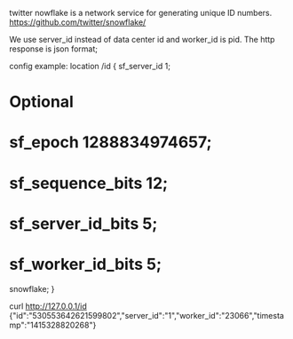 twitter nowflake is a network service for generating unique ID numbers.
https://github.com/twitter/snowflake/

We use server_id instead of data center id and worker_id is pid.
The http response is json format;

config example:
location /id {
   sf_server_id 1;

   # Optional 
   # sf_epoch 1288834974657;
   # sf_sequence_bits 12;
   # sf_server_id_bits 5;
   # sf_worker_id_bits 5;

   snowflake;
}

curl http://127.0.0.1/id
{"id":"530553642621599802","server_id":"1","worker_id":"23066","timestamp":"1415328820268"}
